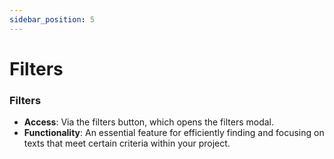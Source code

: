 ```yaml
---
sidebar_position: 5
---
```


# Filters

### Filters

- **Access**: Via the filters button, which opens the filters modal.
- **Functionality**: An essential feature for efficiently finding and focusing on texts that meet certain criteria within your project.
